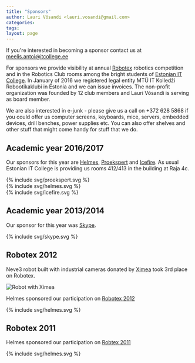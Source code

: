 ```yaml
---
title: "Sponsors"
author: Lauri Võsandi <lauri.vosandi@gmail.com>
categories:
tags:
layout: page
---
```


If you're interested in becoming a sponsor contact us at <a href="mailto:meelis.antoi@itcollege.ee">meelis.antoi@itcollege.ee</a>

For sponsors we provide visibility at annual [Robotex](http://www.robotex.ee/) robotics competition and
in the Robotics Club rooms among the bright students of [Estonian IT College](http://www.itcollege.ee/).
In January of 2016 we registered legal entity MTÜ IT Kolledži Robootikaklubi
in Estonia and we can issue invoices.
The non-profit organization was founded by 12 club members and
Lauri Võsandi is serving as board member.

We are also interested in e-junk - please give us a call on +372 628 5868
if you could offer us computer screens,
keyboards, mice, servers, embedded devices, drill benches, power supplies etc.
You can also offer shelves and other stuff that might come handy for stuff that we do.


## Academic year 2016/2017

Our sponsors for this year are <a href="http://www.helmes.ee/">Helmes</a>, <a href="http://www.proekspert.ee/">Proekspert</a>
and <a href="http://icefire.ee/">Icefire</a>.
As usual Estonian IT College is providing us rooms 412/413 in the building at Raja 4c.

{% include svg/proekspert.svg %}
<br/>
{% include svg/helmes.svg %}
<br/>
{% include svg/icefire.svg %}


## Academic year 2013/2014

Our sponsor for this year was <a href="https://www.skype.com/">Skype</a>.

{% include svg/skype.svg %}

## Robotex 2012

Neve3 robot built with industrial cameras donated by [Ximea](https://www.ximea.com/de/exhibitions/ximea-cameras-at-robotex-2012) took 3rd place on Robotex.

![Robot with Ximea](../assets/img/sponsor/ximea.png)

Helmes sponsored our participation on [Robotex 2012](http://www.robotex.ee/)

{% include svg/helmes.svg %}


## Robotex 2011

Helmes sponsored our participation on [Robtex 2011](http://www.robotex.ee/)

{% include svg/helmes.svg %}
